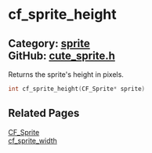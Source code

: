 [//]: # (This file is automatically generated by Cute Framework's docs parser.)
[//]: # (Do not edit this file by hand!)
[//]: # (See: https://github.com/RandyGaul/cute_framework/blob/master/samples/docs_parser.cpp)
[](../header.md ':include')

# cf_sprite_height

Category: [sprite](/api_reference?id=sprite)  
GitHub: [cute_sprite.h](https://github.com/RandyGaul/cute_framework/blob/master/include/cute_sprite.h)  
---

Returns the sprite's height in pixels.

```cpp
int cf_sprite_height(CF_Sprite* sprite)
```

## Related Pages

[CF_Sprite](/sprite/cf_sprite.md)  
[cf_sprite_width](/sprite/cf_sprite_width.md)  
